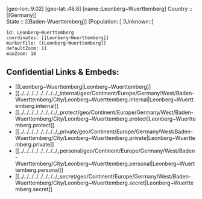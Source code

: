 ﻿---
location: [48.8,9.02] 
mapzoom: [7,12] 
mapmarker: city 
type: City
tags:
- geo/City


SpocWebEntityId: 31948
isDeleted: false
confidential: public

---
[geo-lon::9.02] 
[geo-lat::48.8] 
[name::Leonberg~Wuerttemberg] 
Country :: [[Germany]]  
State :: [[Baden-Wuerttemberg]] 
[Population::] 
[Unknown::] 


```leaflet
id: Leonberg~Wuerttemberg
coordinates: [[Leonberg~Wuerttemberg]] 
markerFile: [[Leonberg~Wuerttemberg]] 
defaultZoom: 11 
maxZoom: 18
```


## Confidential Links & Embeds: 
- [[Leonberg~Wuerttemberg|Leonberg~Wuerttemberg]]  
- [[../../../../../../../../_internal/geo/Continent/Europe/Germany/West/Baden-Wuerttemberg/City/Leonberg~Wuerttemberg.internal|Leonberg~Wuerttemberg.internal]] 
- [[../../../../../../../../_protect/geo/Continent/Europe/Germany/West/Baden-Wuerttemberg/City/Leonberg~Wuerttemberg.protect|Leonberg~Wuerttemberg.protect]] 
- [[../../../../../../../../_private/geo/Continent/Europe/Germany/West/Baden-Wuerttemberg/City/Leonberg~Wuerttemberg.private|Leonberg~Wuerttemberg.private]] 
- [[../../../../../../../../_personal/geo/Continent/Europe/Germany/West/Baden-Wuerttemberg/City/Leonberg~Wuerttemberg.personal|Leonberg~Wuerttemberg.personal]] 
- [[../../../../../../../../_secret/geo/Continent/Europe/Germany/West/Baden-Wuerttemberg/City/Leonberg~Wuerttemberg.secret|Leonberg~Wuerttemberg.secret]] 

